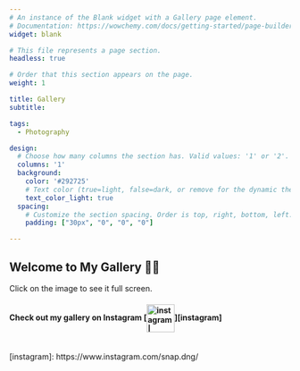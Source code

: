 ```yaml
---
# An instance of the Blank widget with a Gallery page element.
# Documentation: https://wowchemy.com/docs/getting-started/page-builder/
widget: blank

# This file represents a page section.
headless: true

# Order that this section appears on the page.
weight: 1

title: Gallery
subtitle:

tags:
  - Photography

design:
  # Choose how many columns the section has. Valid values: '1' or '2'.
  columns: '1'
  background:
    color: '#292725'
    # Text color (true=light, false=dark, or remove for the dynamic theme color). 
    text_color_light: true
  spacing:
    # Customize the section spacing. Order is top, right, bottom, left.
    padding: ["30px", "0", "0", "0"]

---
```

## Welcome to My Gallery 🧑‍📸
Click on the image to see it full screen.

#### Check out my gallery on Instagram [<img align="center" alt="instagram | Instagram" width="50px" src="https://cdn.jsdelivr.net/npm/simple-icons@4.20.0/icons/instagram.svg" />][instagram]
<br>
[instagram]: https://www.instagram.com/snap.dng/
